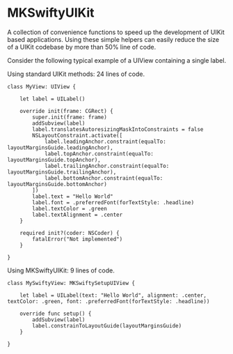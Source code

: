 # MKSwiftyUIKit

A collection of convenience functions to speed up the development of UIKit based applications. 
Using these simple helpers can easily reduce the size of a UIKit codebase by more than 50% line of code. 

Consider the following typical example of a UIView containing a single label.

Using standard UIKit methods: 24 lines of code.


```
class MyView: UIView {
    
    let label = UILabel()
    
    override init(frame: CGRect) {
        super.init(frame: frame)
        addSubview(label)
        label.translatesAutoresizingMaskIntoConstraints = false
        NSLayoutConstraint.activate([
            label.leadingAnchor.constraint(equalTo: layoutMarginsGuide.leadingAnchor),
            label.topAnchor.constraint(equalTo: layoutMarginsGuide.topAnchor),
            label.trailingAnchor.constraint(equalTo: layoutMarginsGuide.trailingAnchor),
            label.bottomAnchor.constraint(equalTo: layoutMarginsGuide.bottomAnchor)
        ])
        label.text = "Hello World"
        label.font = .preferredFont(forTextStyle: .headline)
        label.textColor = .green
        label.textAlignment = .center
    }
    
    required init?(coder: NSCoder) {
        fatalError("Not implemented")
    }
    
} 
```

Using MKSwiftyUIKit: 9 lines of code.

```
class MySwiftyView: MKSwiftySetupUIView {
    
    let label = UILabel(text: "Hello World", alignment: .center, textColor: .green, font: .preferredFont(forTextStyle: .headline))
    
    override func setup() {
        addSubview(label)
        label.constrainToLayoutGuide(layoutMarginsGuide)
    }
    
}

```
